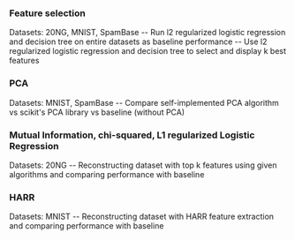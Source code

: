 ### Feature selection  
Datasets: 20NG, MNIST, SpamBase
-- Run l2 regularized logistic regression and decision tree on entire datasets as baseline performance
-- Use l2 regularized logistic regression and decision tree to select and display k best features

### PCA  
Datasets: MNIST, SpamBase
-- Compare self-implemented PCA algorithm vs scikit's PCA library vs baseline (without PCA)

### Mutual Information, chi-squared, L1 regularized Logistic Regression 
Datasets: 20NG
-- Reconstructing dataset with top k features using given algorithms and comparing performance with baseline

### HARR 
Datasets: MNIST
-- Reconstructing dataset with HARR feature extraction and comparing performance with baseline